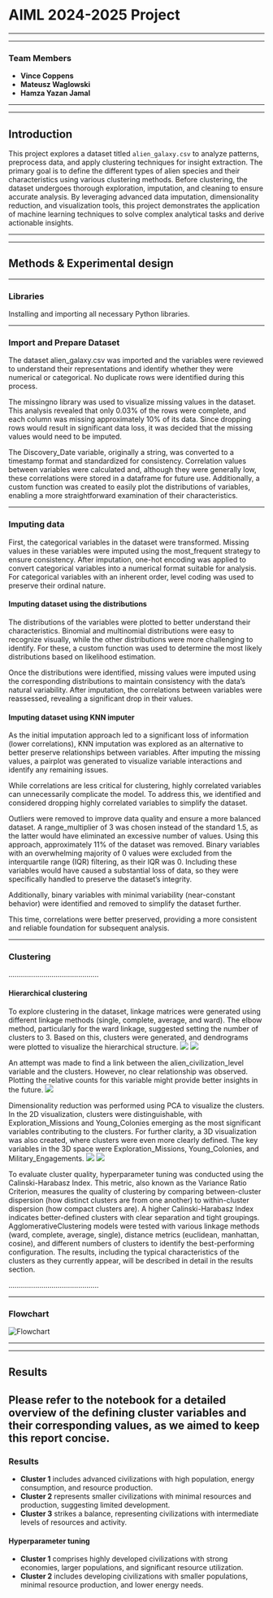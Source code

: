 # **AIML 2024-2025 Project**
---
---

### **Team Members**
- **Vince Coppens**
- **Mateusz Waglowski**
- **Hamza Yazan Jamal**

---
---

## **Introduction**

This project explores a dataset titled `alien_galaxy.csv` to analyze patterns, preprocess data, and apply clustering techniques for insight extraction. The primary goal is to define the different types of alien species and their characteristics using various clustering methods. Before clustering, the dataset undergoes thorough exploration, imputation, and cleaning to ensure accurate analysis. By leveraging advanced data imputation, dimensionality reduction, and visualization tools, this project demonstrates the application of machine learning techniques to solve complex analytical tasks and derive actionable insights.

---
---

## **Methods & Experimental design**
---

### **Libraries**
Installing and importing all necessary Python libraries.

---

### **Import and Prepare Dataset**

The dataset alien_galaxy.csv was imported and the variables were reviewed to understand their representations and identify whether they were numerical or categorical. No duplicate rows were identified during this process.

The missingno library was used to visualize missing values in the dataset. This analysis revealed that only 0.03% of the rows were complete, and each column was missing approximately 10% of its data. Since dropping rows would result in significant data loss, it was decided that the missing values would need to be imputed.

The Discovery_Date variable, originally a string, was converted to a timestamp format and standardized for consistency. Correlation values between variables were calculated and, although they were generally low, these correlations were stored in a dataframe for future use. Additionally, a custom function was created to easily plot the distributions of variables, enabling a more straightforward examination of their characteristics.

---

### **Imputing data**
First, the categorical variables in the dataset were transformed. Missing values in these variables were imputed using the most_frequent strategy to ensure consistency. After imputation, one-hot encoding was applied to convert categorical variables into a numerical format suitable for analysis. For categorical variables with an inherent order, level coding was used to preserve their ordinal nature.
#### **Imputing dataset using the distributions**
The distributions of the variables were plotted to better understand their characteristics. Binomial and multinomial distributions were easy to recognize visually, while the other distributions were more challenging to identify. For these, a custom function was used to determine the most likely distributions based on likelihood estimation.

Once the distributions were identified, missing values were imputed using the corresponding distributions to maintain consistency with the data’s natural variability. After imputation, the correlations between variables were reassessed, revealing a significant drop in their values.

#### **Imputing dataset using KNN imputer**
As the initial imputation approach led to a significant loss of information (lower correlations), KNN imputation was explored as an alternative to better preserve relationships between variables. After imputing the missing values, a pairplot was generated to visualize variable interactions and identify any remaining issues.

While correlations are less critical for clustering, highly correlated variables can unnecessarily complicate the model. To address this, we identified and considered dropping highly correlated variables to simplify the dataset.

Outliers were removed to improve data quality and ensure a more balanced dataset. A range_multiplier of 3 was chosen instead of the standard 1.5, as the latter would have eliminated an excessive number of values. Using this approach, approximately 11% of the dataset was removed. Binary variables with an overwhelming majority of 0 values were excluded from the interquartile range (IQR) filtering, as their IQR was 0. Including these variables would have caused a substantial loss of data, so they were specifically handled to preserve the dataset’s integrity.

Additionally, binary variables with minimal variability (near-constant behavior) were identified and removed to simplify the dataset further.

This time, correlations were better preserved, providing a more consistent and reliable foundation for subsequent analysis.

---
### **Clustering**
............................................
#### **Hierarchical clustering**
To explore clustering in the dataset, linkage matrices were generated using different linkage methods (single, complete, average, and ward). The elbow method, particularly for the ward linkage, suggested setting the number of clusters to 3. Based on this, clusters were generated, and dendrograms were plotted to visualize the hierarchical structure.
![](Images/linkagematrix.png)
![](Images/dendrogram.png)

An attempt was made to find a link between the alien_civilization_level variable and the clusters. However, no clear relationship was observed. Plotting the relative counts for this variable might provide better insights in the future.
![](Images/CorrelationAlienHierarchical.png)

Dimensionality reduction was performed using PCA to visualize the clusters. In the 2D visualization, clusters were distinguishable, with Exploration_Missions and Young_Colonies emerging as the most significant variables contributing to the clusters. For further clarity, a 3D visualization was also created, where clusters were even more clearly defined. The key variables in the 3D space were Exploration_Missions, Young_Colonies, and Military_Engagements.
![](Images/2DPCA.png)
![](Images/3DPCA.png)

To evaluate cluster quality, hyperparameter tuning was conducted using the Calinski-Harabasz Index. This metric, also known as the Variance Ratio Criterion, measures the quality of clustering by comparing between-cluster dispersion (how distinct clusters are from one another) to within-cluster dispersion (how compact clusters are). A higher Calinski-Harabasz Index indicates better-defined clusters with clear separation and tight groupings. AgglomerativeClustering models were tested with various linkage methods (ward, complete, average, single), distance metrics (euclidean, manhattan, cosine), and different numbers of clusters to identify the best-performing configuration. The results, including the typical characteristics of the clusters as they currently appear, will be described in detail in the results section.

............................................

---

### **Flowchart**
![Flowchart](Images/flowchart.png)

---
---

## **Results**
Please refer to the notebook for a detailed overview of the defining cluster variables and their corresponding values, as we aimed to keep this report concise.
---
### **Results**
- **Cluster 1** includes advanced civilizations with high population, energy consumption, and resource production.
- **Cluster 2** represents smaller civilizations with minimal resources and production, suggesting limited development.
- **Cluster 3** strikes a balance, representing civilizations with intermediate levels of resources and activity.

#### **Hyperparameter tuning**
- **Cluster 1** comprises highly developed civilizations with strong economies, larger populations, and significant resource utilization.
- **Cluster 2** includes developing civilizations with smaller populations, minimal resource production, and lower energy needs.